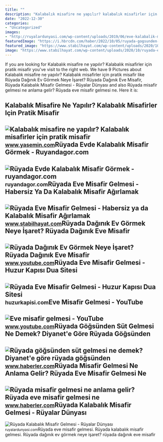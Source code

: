 ```yaml
---
title: ""
description: "Kalabalık misafire ne yapılır? kalabalık misafirler için pratik misafir"
date: "2022-12-30"
categories:
- "Uncategorized"
images:
- "http://ruyalardunyasi.com/wp-content/uploads/2019/06/eve-kalabalik-misafir-gelmesi-768x509.jpg"
featuredImage: "https://i.hbrcdn.com/haber/2022/10/05/ruyada-gogsunden-sut-gelmesi-ne-anlama-gelir-15335330_6420_amp.jpg"
featured_image: "https://www.stabilhayat.com/wp-content/uploads/2020/10/ruyada-eve-misafir-gelmesi-kalabalik-agirlamak-300x179.png"
image: "https://www.stabilhayat.com/wp-content/uploads/2020/10/ruyada-eve-misafir-gelmesi-kalabalik-agirlamak-300x179.png"
---
```


If you are looking for Kalabalık misafire ne yapılır? Kalabalık misafirler için pratik misafir you've visit to the right web. We have 9 Pictures about Kalabalık misafire ne yapılır? Kalabalık misafirler için pratik misafir like Rüyada Dağınık Ev Görmek Neye İşaret? Rüyada Dağınık Eve Misafir, Rüyada Kalabalık Misafir Gelmesi - Rüyalar Dünyası and also Rüyada misafir gelmesi ne anlama gelir? Rüyada eve misafir gelmesi ne. Here it is:

Kalabalık Misafire Ne Yapılır? Kalabalık Misafirler Için Pratik Misafir
-----------------------------------------------------------------------

 ![Kalabalık misafire ne yapılır? Kalabalık misafirler için pratik misafir](https://i12.haber7.net/haber/haber7/photos/2019/50/kalabalik_misafire_ne_yapilir_kalabalik_misafirler_icin_pratik_iftar_menusu_1575885984_814.jpg) <small>www.yasemin.com</small>Rüyada Evde Kalabalık Misafir Görmek - Ruyandagor.com
-----------------------------------------------------

 ![Rüyada Evde Kalabalık Misafir Görmek - ruyandagor.com](https://images.ruyandagor.com/2017/04/evde-kalabalik-misafir-gormek-0234.jpg) <small>ruyandagor.com</small>Rüyada Eve Misafir Gelmesi - Habersiz Ya Da Kalabalık Misafir Ağırlamak
-----------------------------------------------------------------------

 ![Rüyada Eve Misafir Gelmesi - Habersiz ya da Kalabalık Misafir Ağırlamak](https://www.stabilhayat.com/wp-content/uploads/2020/10/ruyada-eve-misafir-gelmesi-kalabalik-agirlamak-300x179.png) <small>www.stabilhayat.com</small>Rüyada Dağınık Ev Görmek Neye İşaret? Rüyada Dağınık Eve Misafir
----------------------------------------------------------------

 ![Rüyada Dağınık Ev Görmek Neye İşaret? Rüyada Dağınık Eve Misafir](https://i.ytimg.com/vi/kOnyxKhnamM/maxresdefault.jpg) <small>www.youtube.com</small>Rüyada Eve Misafir Gelmesi - Huzur Kapısı Dua Sitesi
----------------------------------------------------

 ![Rüyada Eve Misafir Gelmesi - Huzur Kapısı Dua Sitesi](https://huzurkapisi.com/wp-content/uploads/2019/05/ruyada-eve-misafir-gelmesi-768x252.jpg) <small>huzurkapisi.com</small>Eve Misafir Gelmesi - YouTube
-----------------------------

 ![Eve misafir gelmesi - YouTube](https://i.ytimg.com/vi/yPbfYKz6--c/maxres2.jpg?sqp=-oaymwEoCIAKENAF8quKqQMcGADwAQH4Ab4EgAKACIoCDAgAEAEYciBQKDUwDw==&rs=AOn4CLB3ntVrh5WEuF4gAGYLWQUjgb-FOg) <small>www.youtube.com</small>Rüyada Göğsünden Süt Gelmesi Ne Demek? Diyanet'e Göre Rüyada Göğsünden
----------------------------------------------------------------------

 ![Rüyada göğsünden süt gelmesi ne demek? Diyanet'e göre rüyada göğsünden](https://i.hbrcdn.com/haber/2022/10/05/ruyada-gogsunden-sut-gelmesi-ne-anlama-gelir-15335330_6420_amp.jpg) <small>www.haberler.com</small>Rüyada Misafir Gelmesi Ne Anlama Gelir? Rüyada Eve Misafir Gelmesi Ne
---------------------------------------------------------------------

 ![Rüyada misafir gelmesi ne anlama gelir? Rüyada eve misafir gelmesi ne](https://i.hbrcdn.com/haber/2022/10/05/ruyada-misafir-gelmesi-ne-anlama-gelir-ruyada-15335862_4634_m.jpg) <small>www.haberler.com</small>Rüyada Kalabalık Misafir Gelmesi - Rüyalar Dünyası
--------------------------------------------------

 ![Rüyada Kalabalık Misafir Gelmesi - Rüyalar Dünyası](http://ruyalardunyasi.com/wp-content/uploads/2019/06/eve-kalabalik-misafir-gelmesi-768x509.jpg) <small>ruyalardunyasi.com</small>Rüyada eve misafir gelmesi. Rüyada kalabalık misafir gelmesi. Rüyada dağınık ev görmek neye i̇şaret? rüyada dağınık eve misafir
